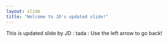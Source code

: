 ```yaml
---
layout: slide
title: "Welcome to JD's updated slide!"
---
```

This is updated slide by JD : tada :
Use the left arrow to go back!

